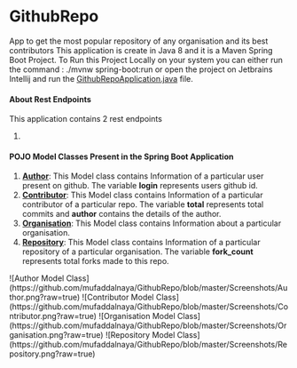 # GithubRepo
App to get the most popular repository of any organisation and its best contributors
This application is create in Java 8 and it is a Maven Spring Boot Project.
To Run this Project Locally on your system you can either run the command : 
./mvnw spring-boot:run or open the project on Jetbrains Intellij and run the <a href="https://github.com/mufaddalnaya/GithubRepo/blob/master/src/main/java/com/almabase/GithubRepo/GithubRepoApplication.java">GithubRepoApplication.java</a> file.
<br>

<h4> About Rest Endpoints </h4>
This application contains 2 rest endpoints
<ol>
<li></li>
</ol>

<h4>POJO Model Classes Present in the Spring Boot Application</h4>
<ol>
<li> <b><a href="https://github.com/mufaddalnaya/GithubRepo/blob/master/src/main/java/com/almabase/GithubRepo/Models/Author.java">Author</a></b>: This Model class contains Information of a particular user present on github. The variable <b>login</b> represents users github id.</li>
<li> <b><a href="https://github.com/mufaddalnaya/GithubRepo/blob/master/src/main/java/com/almabase/GithubRepo/Models/Contributor.java">Contributor</a></b>: This Model class contains Information of a particular contributor of a particular repo. The variable <b>total</b> represents total commits and <b>author</b> contains the details of the author.
<li> <b><a href="https://github.com/mufaddalnaya/GithubRepo/blob/master/src/main/java/com/almabase/GithubRepo/Models/Organisation.java">Organisation</a></b>: This Model class contains Information about a particular organisation.
<li> <b><a href="https://github.com/mufaddalnaya/GithubRepo/blob/master/src/main/java/com/almabase/GithubRepo/Models/Repository.java">Repository</a></b>: This Model class contains Information of a particular repository of a particular organisation. The variable <b>fork_count</b> represents total forks made to this repo. 
</ol>
![Author Model Class](https://github.com/mufaddalnaya/GithubRepo/blob/master/Screenshots/Author.png?raw=true)
![Contributor Model Class](https://github.com/mufaddalnaya/GithubRepo/blob/master/Screenshots/Contributor.png?raw=true)
![Organisation Model Class](https://github.com/mufaddalnaya/GithubRepo/blob/master/Screenshots/Organisation.png?raw=true)
![Repository Model Class](https://github.com/mufaddalnaya/GithubRepo/blob/master/Screenshots/Repository.png?raw=true)

